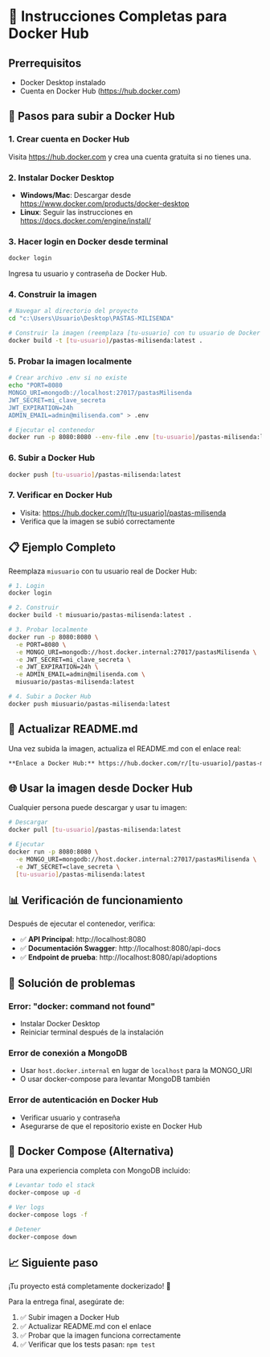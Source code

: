 # 🐳 Instrucciones Completas para Docker Hub

## Prerrequisitos
- Docker Desktop instalado
- Cuenta en Docker Hub (https://hub.docker.com)

## 🚀 Pasos para subir a Docker Hub

### 1. Crear cuenta en Docker Hub
Visita https://hub.docker.com y crea una cuenta gratuita si no tienes una.

### 2. Instalar Docker Desktop
- **Windows/Mac**: Descargar desde https://www.docker.com/products/docker-desktop
- **Linux**: Seguir las instrucciones en https://docs.docker.com/engine/install/

### 3. Hacer login en Docker desde terminal
```bash
docker login
```
Ingresa tu usuario y contraseña de Docker Hub.

### 4. Construir la imagen
```bash
# Navegar al directorio del proyecto
cd "c:\Users\Usuario\Desktop\PASTAS-MILISENDA"

# Construir la imagen (reemplaza [tu-usuario] con tu usuario de Docker Hub)
docker build -t [tu-usuario]/pastas-milisenda:latest .
```

### 5. Probar la imagen localmente
```bash
# Crear archivo .env si no existe
echo "PORT=8080
MONGO_URI=mongodb://localhost:27017/pastasMilisenda
JWT_SECRET=mi_clave_secreta
JWT_EXPIRATION=24h
ADMIN_EMAIL=admin@milisenda.com" > .env

# Ejecutar el contenedor
docker run -p 8080:8080 --env-file .env [tu-usuario]/pastas-milisenda:latest
```

### 6. Subir a Docker Hub
```bash
docker push [tu-usuario]/pastas-milisenda:latest
```

### 7. Verificar en Docker Hub
- Visita: https://hub.docker.com/r/[tu-usuario]/pastas-milisenda
- Verifica que la imagen se subió correctamente

## 📋 Ejemplo Completo

Reemplaza `miusuario` con tu usuario real de Docker Hub:

```bash
# 1. Login
docker login

# 2. Construir
docker build -t miusuario/pastas-milisenda:latest .

# 3. Probar localmente
docker run -p 8080:8080 \
  -e PORT=8080 \
  -e MONGO_URI=mongodb://host.docker.internal:27017/pastasMilisenda \
  -e JWT_SECRET=mi_clave_secreta \
  -e JWT_EXPIRATION=24h \
  -e ADMIN_EMAIL=admin@milisenda.com \
  miusuario/pastas-milisenda:latest

# 4. Subir a Docker Hub
docker push miusuario/pastas-milisenda:latest
```

## 🔗 Actualizar README.md

Una vez subida la imagen, actualiza el README.md con el enlace real:

```markdown
**Enlace a Docker Hub:** https://hub.docker.com/r/[tu-usuario]/pastas-milisenda
```

## 🌐 Usar la imagen desde Docker Hub

Cualquier persona puede descargar y usar tu imagen:

```bash
# Descargar
docker pull [tu-usuario]/pastas-milisenda:latest

# Ejecutar
docker run -p 8080:8080 \
  -e MONGO_URI=mongodb://host.docker.internal:27017/pastasMilisenda \
  -e JWT_SECRET=clave_secreta \
  [tu-usuario]/pastas-milisenda:latest
```

## 📊 Verificación de funcionamiento

Después de ejecutar el contenedor, verifica:

- ✅ **API Principal**: http://localhost:8080
- ✅ **Documentación Swagger**: http://localhost:8080/api-docs
- ✅ **Endpoint de prueba**: http://localhost:8080/api/adoptions

## 🐛 Solución de problemas

### Error: "docker: command not found"
- Instalar Docker Desktop
- Reiniciar terminal después de la instalación

### Error de conexión a MongoDB
- Usar `host.docker.internal` en lugar de `localhost` para la MONGO_URI
- O usar docker-compose para levantar MongoDB también

### Error de autenticación en Docker Hub
- Verificar usuario y contraseña
- Asegurarse de que el repositorio existe en Docker Hub

## 🔄 Docker Compose (Alternativa)

Para una experiencia completa con MongoDB incluido:

```bash
# Levantar todo el stack
docker-compose up -d

# Ver logs
docker-compose logs -f

# Detener
docker-compose down
```

## 📈 Siguiente paso

¡Tu proyecto está completamente dockerizado! 🎉

Para la entrega final, asegúrate de:
1. ✅ Subir imagen a Docker Hub
2. ✅ Actualizar README.md con el enlace
3. ✅ Probar que la imagen funciona correctamente
4. ✅ Verificar que los tests pasan: `npm test`
